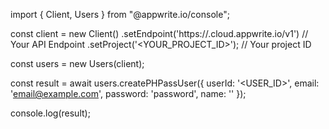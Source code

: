 import { Client, Users } from "@appwrite.io/console";

const client = new Client()
    .setEndpoint('https://<REGION>.cloud.appwrite.io/v1') // Your API Endpoint
    .setProject('<YOUR_PROJECT_ID>'); // Your project ID

const users = new Users(client);

const result = await users.createPHPassUser({
    userId: '<USER_ID>',
    email: 'email@example.com',
    password: 'password',
    name: '<NAME>'
});

console.log(result);
